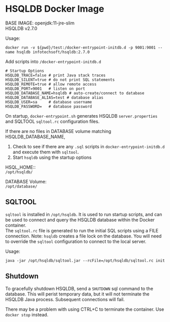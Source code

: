 # HSQLDB Docker Image

BASE IMAGE: openjdk:11-jre-slim  
HSQLDB v2.7.0

Usage:
```
docker run -v ${pwd}/test:/docker-entrypoint-initdb.d -p 9001:9001 --name hsqldb infotechsoft/hsqldb:2.7.0
```

Add scripts into `/docker-entrypoint-initdb.d`

```
# Startup Options
HSQLDB_TRACE=false # print Java stack traces
HSQLDB_SILENT=true # do not print SQL statements
HSQLDB_REMOTE=true # allow remote access
HSQLDB_PORT=9001   # listen on port
HSQLDB_DATABASE_NAME=hsqldb # auto-create/connect to database
HSQLDB_DATABASE_ALIAS=test # database alias
HSQLDB_USER=sa     # database username
HSQLDB_PASSWORD=   # database password
```

On startup, `docker-entrypoint.sh` generates HSQLDB `server.properties` and SQLTOOL `sqltool.rc` configuration files.

If there are no files in DATABASE volume matching HSQLDB_DATABASE_NAME, 
1. Check to see if there are any `.sql` scripts in `docker-entrypoint-initdb.d` and execute them with `sqltool`.
2. Start `hsqldb` using the startup options

HSQL_HOME::  
`/opt/hsqldb/`  

DATABASE Volume:  
`/opt/database/`

## SQLTOOL
`sqltool` is installed in `/opt/hsqldb`. It is used to run startup scripts, and can be used to connect and query the HSQLDB database within the Docker container.  
The `sqltool.rc` file is generated to run the initial SQL scripts using a FILE connection. 
Note: `hsqldb` creates a file lock on the database. You will need to override the `sqltool` configuration to connect to the local server.

Usage:
```
java -jar /opt/hsqldb/sqltool.jar --rcFile=/opt/hsqldb/sqltool.rc init
```

## Shutdown
To gracefully shutdown HSQLDB, send a `SHUTDOWN` sql command to the database. This will perist temporary data, but it will not terminate the HSQLDB Java process. Subsequent connections will fail.

There may be a problem with using CTRL+C to terminate the container. Use `docker stop` instead.